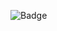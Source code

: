 ![Badge](https://hitscounter.dev/api/hit?url=https%3A%2F%2Fgithub.com%2Frxlc&label=Profile+Views&icon=github&color=%23198754)
